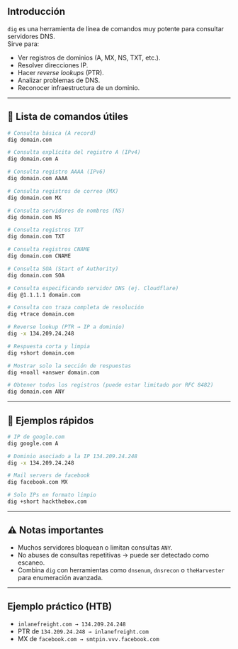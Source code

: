 
## Introducción
`dig` es una herramienta de línea de comandos muy potente para consultar servidores DNS.  
Sirve para:
- Ver registros de dominios (A, MX, NS, TXT, etc.).  
- Resolver direcciones IP.  
- Hacer *reverse lookups* (PTR).  
- Analizar problemas de DNS.  
- Reconocer infraestructura de un dominio.  

---

## 📜 Lista de comandos útiles

```bash
# Consulta básica (A record)
dig domain.com

# Consulta explícita del registro A (IPv4)
dig domain.com A

# Consulta registro AAAA (IPv6)
dig domain.com AAAA

# Consulta registros de correo (MX)
dig domain.com MX

# Consulta servidores de nombres (NS)
dig domain.com NS

# Consulta registros TXT
dig domain.com TXT

# Consulta registros CNAME
dig domain.com CNAME

# Consulta SOA (Start of Authority)
dig domain.com SOA

# Consulta especificando servidor DNS (ej. Cloudflare)
dig @1.1.1.1 domain.com

# Consulta con traza completa de resolución
dig +trace domain.com

# Reverse lookup (PTR → IP a dominio)
dig -x 134.209.24.248

# Respuesta corta y limpia
dig +short domain.com

# Mostrar solo la sección de respuestas
dig +noall +answer domain.com

# Obtener todos los registros (puede estar limitado por RFC 8482)
dig domain.com ANY
```

---

## 📌 Ejemplos rápidos

```bash
# IP de google.com
dig google.com A

# Dominio asociado a la IP 134.209.24.248
dig -x 134.209.24.248

# Mail servers de facebook
dig facebook.com MX

# Solo IPs en formato limpio
dig +short hackthebox.com
```

---

## ⚠️ Notas importantes
- Muchos servidores bloquean o limitan consultas `ANY`.  
- No abuses de consultas repetitivas → puede ser detectado como escaneo.  
- Combina `dig` con herramientas como `dnsenum`, `dnsrecon` o `theHarvester` para enumeración avanzada.  

---

## Ejemplo práctico (HTB)
- `inlanefreight.com → 134.209.24.248`  
- PTR de `134.209.24.248 → inlanefreight.com`  
- MX de `facebook.com → smtpin.vvv.facebook.com`  
